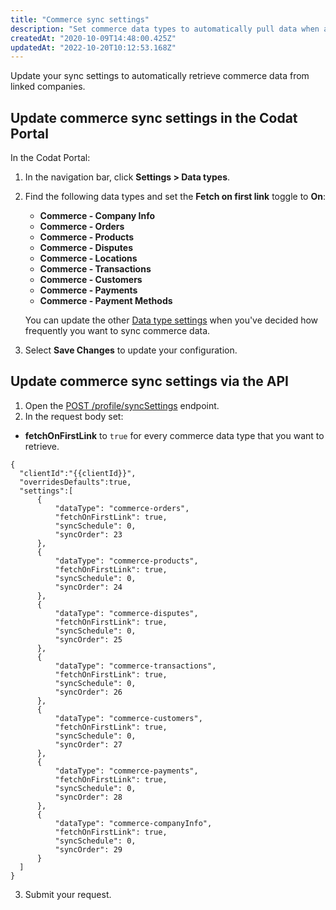 ```yaml
---
title: "Commerce sync settings"
description: "Set commerce data types to automatically pull data when a company is first authorized"
createdAt: "2020-10-09T14:48:00.425Z"
updatedAt: "2022-10-20T10:12:53.168Z"
---
```


Update your sync settings to automatically retrieve commerce data from linked companies.

## Update commerce sync settings in the Codat Portal

In the Codat Portal:

1. In the navigation bar, click **Settings > Data types**.
2. Find the following data types and set the **Fetch on first link** toggle to **On**:

   - **Commerce - Company Info**
   - **Commerce - Orders**
   - **Commerce - Products**
   - **Commerce - Disputes**
   - **Commerce - Locations**
   - **Commerce - Transactions**
   - **Commerce - Customers**
   - **Commerce - Payments**
   - **Commerce - Payment Methods**

   You can update the other [Data type settings](https://docs.codat.io/docs/data-sync-settings) when you've decided how frequently you want to sync commerce data.

3. Select **Save Changes** to update your configuration.

## Update commerce sync settings via the API

1. Open the [POST /profile/syncSettings](https://api.codat.io/swagger/index.html#/Profile/post_profile_syncSettings) endpoint.
2. In the request body set:

- **fetchOnFirstLink** to `true` for every commerce data type that you want to retrieve.

```
{
  "clientId":"{{clientId}}",
  "overridesDefaults":true,
  "settings":[
      {
          "dataType": "commerce-orders",
          "fetchOnFirstLink": true,
          "syncSchedule": 0,
          "syncOrder": 23
      },
      {
          "dataType": "commerce-products",
          "fetchOnFirstLink": true,
          "syncSchedule": 0,
          "syncOrder": 24
      },
      {
          "dataType": "commerce-disputes",
          "fetchOnFirstLink": true,
          "syncSchedule": 0,
          "syncOrder": 25
      },
      {
          "dataType": "commerce-transactions",
          "fetchOnFirstLink": true,
          "syncSchedule": 0,
          "syncOrder": 26
      },
      {
          "dataType": "commerce-customers",
          "fetchOnFirstLink": true,
          "syncSchedule": 0,
          "syncOrder": 27
      },
      {
          "dataType": "commerce-payments",
          "fetchOnFirstLink": true,
          "syncSchedule": 0,
          "syncOrder": 28
      },
      {
          "dataType": "commerce-companyInfo",
          "fetchOnFirstLink": true,
          "syncSchedule": 0,
          "syncOrder": 29
      }
  ]
}
```

3. Submit your request.
